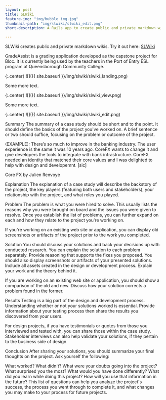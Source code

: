 ```yaml
---
layout: post
title: SLWiki
feature-img: "img/hubble_img.jpg"
thumbnail-path: "img/slwiki/slwiki_edit.png"
short-description: A Rails app to create public and private markdown wikis.

---
```

SLWiki creates public and private markdown wikis. Try it out here: [SLWiki](https://shielded-falls-24557.herokuapp.com/)


GradeAssist is a grading application developed as the capstone project for Bloc. It is currently being used by the teachers in the Port of Entry ESL program at Queensborough Community College.

{:.center}
![]({{ site.baseurl }}/img/slwiki/slwiki_landing.png)

Some more text.

{:.center}
![]({{ site.baseurl }}/img/slwiki/slwiki_view.png)

Some more text.

{:.center}
![]({{ site.baseurl }}/img/slwiki/slwiki_edit.png)


Summary
The summary of a case study should be short and to the point. It should define the basics of the project you've worked on. A brief sentence or two should suffice, focusing on the problem or outcome of the project.

(EXAMPLE): There’s so much to improve in the banking industry. The user experience is the same it was 10 years ago. CoreFX wants to change it and give developers the tools to integrate with bank infrastructure. CoreFX needed an identity that matched their core values and I was delighted to help with design and developemnt. [sic]

Core FX by Julien Renvoye

Explanation
The explanation of a case study will describe the backstory of the project, the key players (featuring both users and stakeholders), your relationship with the project, and what roles you played.

Problem
The problem is what you were hired to solve. This usually lists the reasons why you were brought on board and the issues you were given to resolve. Once you establish the list of problems, you can further expand on each and how they relate to the project you're working on.

If you're working on an existing web site or application, you can display old screenshots or artifacts of the project prior to the work you completed.

Solution
You should discuss your solutions and back your decisions up with conducted research. You can explain the solution to each problem separately. Provide reasoning that supports the fixes you proposed. You should also display screenshots or artifacts of your presented solutions. Include all assets created in the design or development process. Explain your work and the theory behind it.

If you are working on an existing web site or application, you should show a comparison of the old and new. Discuss how your solution corrects a problem found in the former.

Results
Testing is a big part of the design and development process. Understanding whether or not your solutions worked is essential. Provide information about your testing process then share the results you discovered from your users.

For design projects, if you have testimonials or quotes from those you interviewed and tested with, you can share those within the case study. Stakeholder interviews can also help validate your solutions, if they pertain to the business side of design.

Conclusion
After sharing your solutions, you should summarize your final thoughts on the project. Ask yourself the following:

What worked?
What didn't?
What were your doubts going into the project?
What surprised you the most?
What would you have done differently?
What did you learn while doing this project?
How will you use that information in the future?
This list of questions can help you analyze the project's success, the process you went through to complete it, and what changes you may make to your process for future projects.
